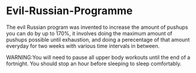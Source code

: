 # Evil-Russian-Programme
The evil Russian program was invented to increase the amount of pushups  you can do by up to 170%, it involves doing the maximum amount of pushups possible until exhaustion, and doing a perecentage of that amount everyday for two weeks with  various time intervals in between.

 WARNING:You will need to pause all upper body workouts until the end of a fortnight. You should stop an hour before sleeping to sleep comfortably.
